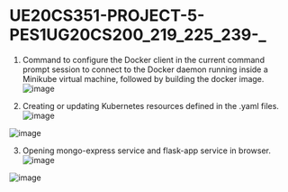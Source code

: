 # UE20CS351-PROJECT-5-PES1UG20CS200_219_225_239-_
1. Command to configure the Docker client in the current command prompt session to connect to the Docker daemon running inside a Minikube virtual machine, followed by building the docker image.
![image](https://user-images.githubusercontent.com/93152515/233841119-c1839c29-de7c-4b3c-920f-125a015d629d.png)

2. Creating or updating Kubernetes resources defined in the .yaml files.
![image](https://user-images.githubusercontent.com/93152515/233841424-2630f0b7-7013-40f2-bc26-23ebb863e460.png)

![image](https://user-images.githubusercontent.com/93152515/233841447-3d1dcb90-33a6-49c1-a825-4ebe45e2412c.png)

3. Opening mongo-express service and flask-app service in browser.
![image](https://user-images.githubusercontent.com/93152515/233841554-45d3541c-5804-4f24-ba59-bfd074a9fc43.png)

![image](https://user-images.githubusercontent.com/93152515/233841584-a794c1b0-2d30-4653-b349-8e3635b77b64.png)

